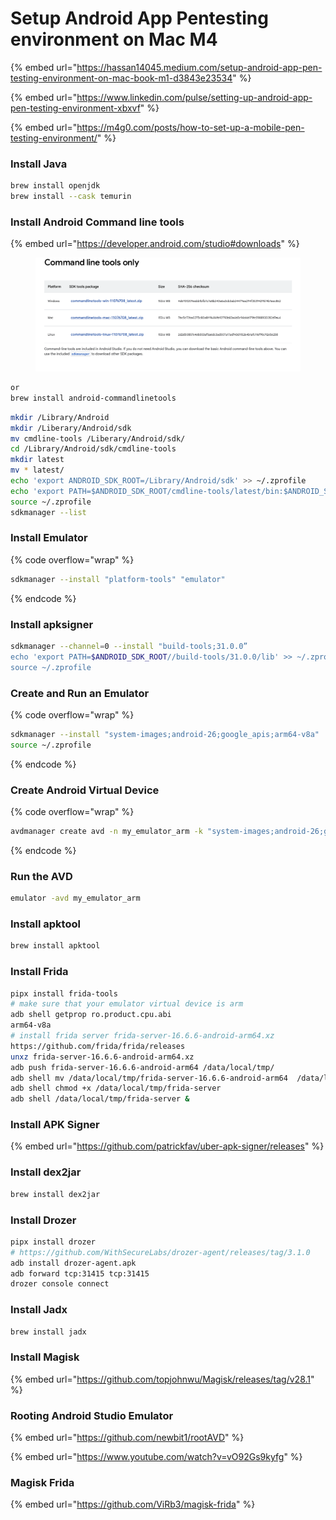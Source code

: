 # Setup Android App Pentesting environment on Mac M4

{% embed url="https://hassan14045.medium.com/setup-android-app-pen-testing-environment-on-mac-book-m1-d3843e23534" %}

{% embed url="https://www.linkedin.com/pulse/setting-up-android-app-pen-testing-environment-xbxvf" %}

{% embed url="https://m4g0.com/posts/how-to-set-up-a-mobile-pen-testing-environment/" %}

### Install Java

```bash
brew install openjdk
brew install --cask temurin
```

### Install Android Command line tools

{% embed url="https://developer.android.com/studio#downloads" %}

<figure><img src="../.gitbook/assets/image (3) (1) (1).png" alt=""><figcaption></figcaption></figure>

```bash
or 
brew install android-commandlinetools
```



```bash
mkdir /Library/Android
mkdir /Liberary/Android/sdk
mv cmdline-tools /Liberary/Android/sdk/
cd /Library/Android/sdk/cmdline-tools
mkdir latest
mv * latest/
echo 'export ANDROID_SDK_ROOT=/Library/Android/sdk' >> ~/.zprofile
echo 'export PATH=$ANDROID_SDK_ROOT/cmdline-tools/latest/bin:$ANDROID_SDK_ROOT/platform-tools:$PATH' >> ~/.zprofile
source ~/.zprofile
sdkmanager --list
```

### Install Emulator

{% code overflow="wrap" %}
```bash
sdkmanager --install "platform-tools" "emulator"
```
{% endcode %}

### Install apksigner

```bash
sdkmanager --channel=0 --install "build-tools;31.0.0” 
echo 'export PATH=$ANDROID_SDK_ROOT//build-tools/31.0.0/lib' >> ~/.zprofile
source ~/.zprofile
```

### Create and Run an Emulator

{% code overflow="wrap" %}
```bash
sdkmanager --install "system-images;android-26;google_apis;arm64-v8a"                               echo 'export PATH=$PATH:/Library/Android/sdk/emulator' >> ~/.zprofile
source ~/.zprofile
```
{% endcode %}

### Create Android Virtual Device

{% code overflow="wrap" %}
```bash
avdmanager create avd -n my_emulator_arm -k "system-images;android-26;google_apis;arm64-v8a" --force
```
{% endcode %}

### Run the AVD

```bash
emulator -avd my_emulator_arm
```

### Install apktool

```bash
brew install apktool
```

### Install Frida

```bash
pipx install frida-tools
# make sure that your emulator virtual device is arm 
adb shell getprop ro.product.cpu.abi
arm64-v8a
# install frida server frida-server-16.6.6-android-arm64.xz
https://github.com/frida/frida/releases
unxz frida-server-16.6.6-android-arm64.xz
adb push frida-server-16.6.6-android-arm64 /data/local/tmp/
adb shell mv /data/local/tmp/frida-server-16.6.6-android-arm64  /data/local/tmp/frida-server
adb shell chmod +x /data/local/tmp/frida-server
adb shell /data/local/tmp/frida-server &
```

### Install APK Signer

{% embed url="https://github.com/patrickfav/uber-apk-signer/releases" %}

### Install dex2jar

```bash
brew install dex2jar
```

### Install Drozer

```bash
pipx install drozer 
# https://github.com/WithSecureLabs/drozer-agent/releases/tag/3.1.0
adb install drozer-agent.apk
adb forward tcp:31415 tcp:31415
drozer console connect
```

### Install Jadx

```bash
brew install jadx
```

### Install Magisk

{% embed url="https://github.com/topjohnwu/Magisk/releases/tag/v28.1" %}

### Rooting Android Studio Emulator

{% embed url="https://github.com/newbit1/rootAVD" %}

{% embed url="https://www.youtube.com/watch?v=vO92Gs9kyfg" %}

### Magisk Frida

{% embed url="https://github.com/ViRb3/magisk-frida" %}
